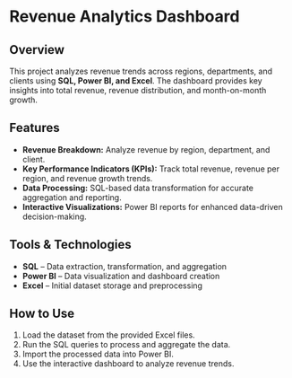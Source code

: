 # Revenue Analytics Dashboard  

## Overview  
This project analyzes revenue trends across regions, departments, and clients using **SQL, Power BI, and Excel**. The dashboard provides key insights into total revenue, revenue distribution, and month-on-month growth.  

## Features  
- **Revenue Breakdown:** Analyze revenue by region, department, and client.  
- **Key Performance Indicators (KPIs):** Track total revenue, revenue per region, and revenue growth trends.  
- **Data Processing:** SQL-based data transformation for accurate aggregation and reporting.  
- **Interactive Visualizations:** Power BI reports for enhanced data-driven decision-making.  

## Tools & Technologies  
- **SQL** – Data extraction, transformation, and aggregation  
- **Power BI** – Data visualization and dashboard creation  
- **Excel** – Initial dataset storage and preprocessing  

## How to Use  
1. Load the dataset from the provided Excel files.  
2. Run the SQL queries to process and aggregate the data.  
3. Import the processed data into Power BI.  
4. Use the interactive dashboard to analyze revenue trends.  
